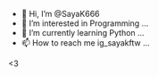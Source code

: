 - 👋 Hi, I’m @SayaK666
- 👀 I’m interested in Programming ...
- 🌱 I’m currently learning Python ...
- 📫 How to reach me ig_sayakftw ...

<3
